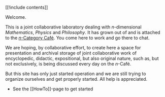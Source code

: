 [[!include contents]]

Welcome.

This is a joint collaborative laboratory dealing with $n$-dimensional _Mathematics_, _Physics_ and _Philosophy_.  It has grown out of and is attached to the
<a href="http://golem.ph.utexas.edu/category/"><i>n</i>-Category Caf&eacute;</a>. You come here to work and go there to chat.

We are hoping, by collaborative effort, to create here a space for presentation and archival storage of joint collaborative work of encyclopedic, didactic, expositional,  but also original nature, such as, but not exclusively, is being discussed every day on the $n$-Caf&eacute;.

But this site has only just started operation and we are still  trying to organize ourselves and get properly started. All help is appreciated. 

* See the [[HowTo]]-page to get started


